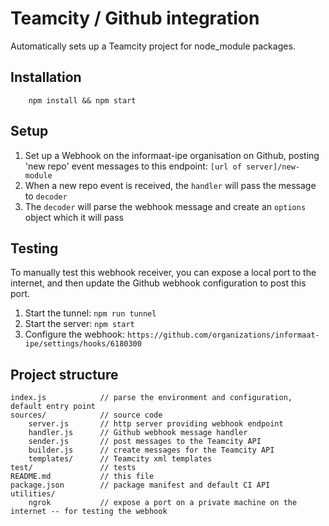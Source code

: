 # Teamcity / Github integration

Automatically sets up a Teamcity project for node_module packages.

## Installation
```
	npm install && npm start
```

## Setup
1. Set up a Webhook on the informaat-ipe organisation on Github, posting 'new repo' event messages to this endpoint: `[url of server]/new-module`
1. When a new repo event is received, the `handler` will pass the message to `decoder`
1. The `decoder` will parse the webhook message and create an `options` object which it will pass

## Testing
To manually test this webhook receiver, you can expose a local port to the internet, and then update the Github webhook configuration to post this port.

1. Start the tunnel: `npm run tunnel`
1. Start the server: `npm start`
1. Configure the webhook: `https://github.com/organizations/informaat-ipe/settings/hooks/6180300`

## Project structure
```
index.js			// parse the environment and configuration, default entry point
sources/			// source code
	server.js		// http server providing webhook endpoint
	handler.js		// Github webhook message handler
	sender.js		// post messages to the Teamcity API
	builder.js		// create messages for the Teamcity API
	templates/		// Teamcity xml templates
test/				// tests
README.md			// this file
package.json		// package manifest and default CI API
utilities/
	ngrok			// expose a port on a private machine on the internet -- for testing the webhook
```
